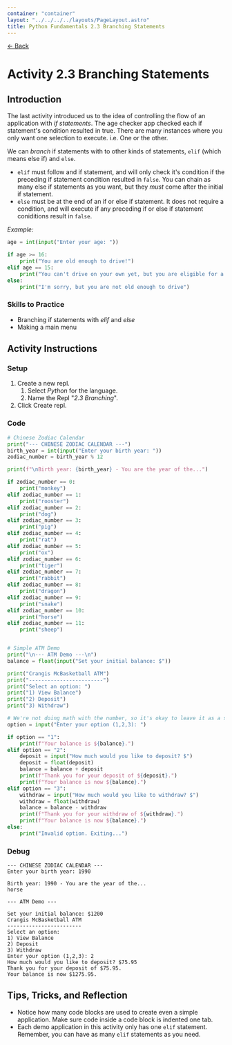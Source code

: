 ```yaml
---
container: "container"
layout: "../../../../layouts/PageLayout.astro"
title: Python Fundamentals 2.3 Branching Statements
---
```


[← Back](../)

# Activity 2.3 Branching Statements

## Introduction

The last activity introduced us to the idea of controlling the flow of an application with _if statements_. The age checker app checked each if statement's condition resulted in true. There are many instances where you only want one selection to execute. i.e. One or the other.

We can _branch_ if statements with to other kinds of statements, `elif` (which means else if) and `else`.

- `elif` must follow and if statement, and will only check it's condition if the preceding if statement condition resulted in `false`. You can chain as many else if statements as you want, but they _must_ come after the initial if statement.
- `else` must be at the end of an if or else if statement. It does not require a condition, and will execute if any preceding if or else if statement coniditions result in `false`.

_Example:_

```python
age = int(input("Enter your age: "))

if age >= 16:
    print("You are old enough to drive!")
elif age == 15:
    print("You can't drive on your own yet, but you are eligible for a learners permit.")
else:
    print("I'm sorry, but you are not old enough to drive")
```

### Skills to Practice

- Branching if statements with _elif_ and _else_
- Making a main menu

## Activity Instructions

### Setup

1. Create a new repl.
   1. Select _Python_ for the language.
   2. Name the Repl "_2.3 Branching_".
2. Click Create repl.

### Code

```python
# Chinese Zodiac Calendar
print("--- CHINESE ZODIAC CALENDAR ---")
birth_year = int(input("Enter your birth year: "))
zodiac_number = birth_year % 12

print(f"\nBirth year: {birth_year} - You are the year of the...")

if zodiac_number == 0:
    print("monkey")
elif zodiac_number == 1:
    print("rooster")
elif zodiac_number == 2:
    print("dog")
elif zodiac_number == 3:
    print("pig")
elif zodiac_number == 4:
    print("rat")
elif zodiac_number == 5:
    print("ox")
elif zodiac_number == 6:
    print("tiger")
elif zodiac_number == 7:
    print("rabbit")
elif zodiac_number == 8:
    print("dragon")
elif zodiac_number == 9:
    print("snake")
elif zodiac_number == 10:
    print("horse")
elif zodiac_number == 11:
    print("sheep")


# Simple ATM Demo
print("\n--- ATM Demo ---\n")
balance = float(input("Set your initial balance: $"))

print("Crangis McBasketball ATM")
print("------------------------")
print("Select an option: ")
print("1) View Balance")
print("2) Deposit")
print("3) Withdraw")

# We're not doing math with the number, so it's okay to leave it as a string.
option = input("Enter your option (1,2,3): ")

if option == "1":
    print(f"Your balance is ${balance}.")
elif option == "2":
    deposit = input("How much would you like to deposit? $")
    deposit = float(deposit)
    balance = balance + deposit
    print(f"Thank you for your deposit of ${deposit}.")
    print(f"Your balance is now ${balance}.")
elif option == "3":
    withdraw = input("How much would you like to withdraw? $")
    withdraw = float(withdraw)
    balance = balance - withdraw
    print(f"Thank you for your withdraw of ${withdraw}.")
    print(f"Your balance is now ${balance}.")
else:
    print("Invalid option. Exiting...")
```

### Debug

```
--- CHINESE ZODIAC CALENDAR ---
Enter your birth year: 1990

Birth year: 1990 - You are the year of the...
horse

--- ATM Demo ---

Set your initial balance: $1200
Crangis McBasketball ATM
------------------------
Select an option:
1) View Balance
2) Deposit
3) Withdraw
Enter your option (1,2,3): 2
How much would you like to deposit? $75.95
Thank you for your deposit of $75.95.
Your balance is now $1275.95.
```

## Tips, Tricks, and Reflection

- Notice how many code blocks are used to create even a simple application. Make sure code inside a code block is indented one tab.
- Each demo application in this activity only has one `elif` statement. Remember, you can have as many `elif` statements as you need.
